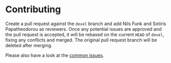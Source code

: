 # Contributing

Create a pull request against the `devel` branch and add Nils Funk and Sotiris
Papatheodorou as reviewers. Once any potential issues are approved and the pull
request is accepted, it will be rebased on the current `HEAD` of `devel`,
fixing any conflicts and merged. The original pull request branch will be
deleted after merging.

Please also have a look at the [common
issues](./doc/supereight_common_issues.md).


